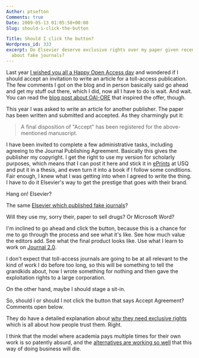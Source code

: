 ```yaml
---
Author: ptsefton
Comments: true
Date: 2009-05-13 01:05:58+00:00
Slug: should-i-click-the-button

Title: Should I click the button?
Wordpress_id: 333
excerpt: Do Elsevier deserve exclusive rights over my paper given recent revelations
  about fake journals?
---
```


<div>

<div class="page-toc">

</div>

<div>

Last year [I wished you all a Happy Open Access
day](http://ptsefton.com/2008/10/16/happy-open-access-day.htm) and
wondered if I should accept an invitation to write an article for a
toll-access publication. The few comments I got on the blog and in
person basically said go ahead and get my stuff out there, which I did,
now all I have to do is wait. And wait. You can read the [blog post
about
OAI-ORE](http://ptsefton.com/2008/10/14/what-the-oai-ore-protocol-can-do-for-you.htm)
that inspired the offer, though.

This year I was asked to write an article for another publisher. The
paper has been written and submitted and accepted. As they charmingly
put it:

> A final disposition of "Accept" has been registered for the
> above-mentioned manuscript.

I have been invited to complete a few administrative tasks, including
agreeing to the Journal Publishing Agreement. Basically this gives the
publisher my copyright. I get the right to use my version for scholarly
purposes, which means that I can post it here and stick it in
[ePrints](http://eprints.usq.edu.au/) at USQ and put it in a thesis, and
even turn it into a book if I follow some conditions. Fair enough, I
knew what I was getting into when I agreed to write the thing. I have to
do it Elsevier's way to get the prestige that goes with their brand.

Hang on! Elsevier?

The same [Elsevier which published fake
journals](http://www.earlham.edu/~peters/fos/2009/05/elsevier-confirms-6-fake-journals-more.html)?

Will they use my, sorry their, paper to sell drugs? Or Microsoft Word?

I'm inclined to go ahead and click the button, because this is a chance
for me to go through the process and see what it's like. See how much
value the editors add. See what the final product looks like. Use what I
learn to work on [Journal
2.0](http://del.icio.us/ptsefton/ptsefton+journal2.0).

I don't expect that toll-access journals are going to be at all relevant
to the kind of work I do before too long, so this will be something to
tell the grandkids about, how I wrote something for nothing and then
gave the exploitation rights to a large corporation.

On the other hand, maybe I should stage a sit-in.

So, should I or should I not click the button that says Accept
Agreement? Comments open below.

They do have a detailed explanation about [why they need exclusive
rights](http://www.elsevier.com/wps/find/authorsview.authors/copyright#exclusive)
which is all about how people trust them. Right.

I think that the model where academia pays multiple times for their own
work is so patently absurd, and the [alternatives are working so
well](http://pkp.sfu.ca/) that this way of doing business will die.

</div>

</div>
